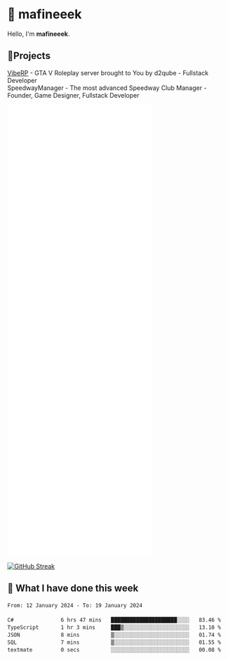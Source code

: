# 👋 mafineeek
Hello, I'm **mafineeek**.

## 📝Projects

[VibeRP](https://v-rp.pl) - GTA V Roleplay server brought to You by d2qube - Fullstack Developer<br/>
SpeedwayManager - The most advanced Speedway Club Manager - Founder, Game Designer, Fullstack Developer


![](./github-metrics.svg)

[![GitHub Streak](https://streak-stats.demolab.com/?user=mafineeek)](https://git.io/streak-stats)

## 📰 What I have done this week
<!--START_SECTION:waka-->

```txt
From: 12 January 2024 - To: 19 January 2024

C#               6 hrs 47 mins   █████████████████████░░░░   83.46 %
TypeScript       1 hr 3 mins     ███▒░░░░░░░░░░░░░░░░░░░░░   13.10 %
JSON             8 mins          ▒░░░░░░░░░░░░░░░░░░░░░░░░   01.74 %
SQL              7 mins          ▒░░░░░░░░░░░░░░░░░░░░░░░░   01.55 %
textmate         0 secs          ░░░░░░░░░░░░░░░░░░░░░░░░░   00.08 %
```

<!--END_SECTION:waka-->
